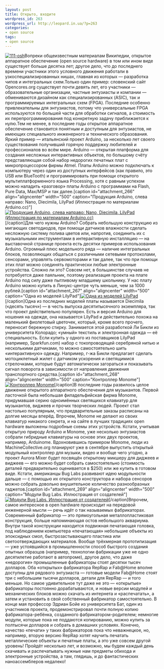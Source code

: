 ```yaml
---
layout: post
title: Открыто, входите
wordpress_id: 263
wordpress_url: http://leopard.in.ua/?p=263
categories:
- open source
tags:
- open source
---
```

[![](http://leopard.in.ua/wp-content/uploads/2008/09/111-osh.jpg "111-osh")](http://leopard.in.ua/wp-content/uploads/2008/09/111-osh.jpg)Вопреки общеизвестным материалам Википедии, открытое аппаратное обеспечение (open source hardware) в том или ином виде существует больше десятка лет; другое дело, что до последнего времени участники этого условного движения работали в узкоспециализированных нишах, главная из которых — разработка чипов и интегральных схем.Только один пример: словенский сайт Opencores.org существует почти девять лет, его участники — образовательные организации, частные энтузиасты и компании — обмениваются дизайном как специализированных (ASIC), так и программируемых интегральных схем (FPGA). Последние особенно привлекательны для энтузиастов, потому что универсальные FPGA используются по большей части для обработки сигналов, а стоимость их перепрограммирования под конкретную задачу приближается к нулю.<!--more-->Тем не менее, в последние годы открытое аппаратное обеспечение становится понятным и доступным для энтузиастов, не имеющих специального инженерного и технического образования. Яркий пример — итальянский проект Arduino, за несколько лет своего существования получивший горячую поддержку любителей и профессионалов во всём мире. Arduino — открытая платформа для создания несложных интерактивных объектов, по большому счёту представляющая собой набор недорогих печатных плат с микропроцессором фирмы Atmel. Платы Arduino можно подключать к компьютеру через один из доступных интерфейсов (как правило, это USB или BlueTooth) и программировать при помощи открытого мультиплатформенного языка Processing, хотя с равным успехом можно наладить «разговор» платы Arduino с программами на Flash, Pure Data, Max/MSP и так далее.[caption id="attachment_266" align="aligncenter" width="500" caption="Продукция Arduino, слева направо: Nano, Diecimila, LilyPad (Иллюстрация по материалам Arduino.cc)"][![Продукция Arduino, слева направо: Nano, Diecimila, LilyPad (Иллюстрация по материалам Arduino.cc)](http://leopard.in.ua/wp-content/uploads/2008/09/112-osh-arduino.jpg "Продукция Arduino")](http://leopard.in.ua/wp-content/uploads/2008/09/112-osh-arduino.jpg)[/caption]Для чего нужны Arduino? Собрать небольшую конструкцию из мигающих светодиодов, при помощи датчиков влажности сделать несложную систему полива цветов или, напротив, соединить их с музыкальными инструментами в интерактивную инсталляцию — на выставочной странице проекта есть десятки примеров использования Arduino. Огромный плюс модельного ряда — наличие интегральных блоков, позволяющих общаться с различными сетевыми протоколами, сенсорами, управлять сервомоторами и так далее, так что при помощи этих плат можно соединять практически любые электронные устройства. Сложно ли это? Совсем нет, в большинстве случаев не потребуется даже паяльник, поэтому реализация проекта на плате Arduino под силу даже пытливому младшему школьнику. У нас плату Arduino можно купить в Линукс-центре чуть меньше, чем за 1000 рублей.[caption id="attachment_267" align="aligncenter" width="500" caption="Одна из моделей LilyPad"][![Одна из моделей LilyPad](http://leopard.in.ua/wp-content/uploads/2008/09/113-osh-lilypad.jpg "Одна из моделей LilyPad")](http://leopard.in.ua/wp-content/uploads/2008/09/113-osh-lilypad.jpg)[/caption]Одна из последних моделей платы называется Diecimila («десять тысяч») — в честь выпуска десятитысячного экземпляра, так что проект действительно популярен. Есть и версия Arduino для ношения на одежде, она называется LilyPad и действительно похожа на маленький фиолетовый цветочек, который, кроме всего прочего, переносит бережную стирку. Занимается этой разработкой Ли Бикли из университета Колорадо; «умный» текстиль и электронная одежда — её специальность. Если купить у одного из поставщиков LilyPad (например, Sparkfun.com) набор с токопроводящей серебряной нитью и несколькими датчиками, то можно самостоятельно шить «интерактивную» одежду. Например, г-жа Бикли предлагает сделать мотоциклетный жилет с датчиком ускорения и светящимися стрелочками, которые будут автоматически загораться и показывать сигнал поворота в зависимости от направления движения транспортного средства.[caption id="attachment_268" align="aligncenter" width="500" caption="Контроллер Monome"][![Контроллер Monome](http://leopard.in.ua/wp-content/uploads/2008/09/115-osh-monome.jpg "Контроллер Monome")](http://leopard.in.ua/wp-content/uploads/2008/09/115-osh-monome.jpg)[/caption]В последние годы развилось целое движение открытого аппаратного обеспечения для музыкантов. Первой ласточкой была небольшая филадельфийская фирма Monome, придумавшая серию одноимённых светящихся клавиатур для музыкантов, виджеев и прочих творческих людей. Проект стал настолько популярным, что предварительные заказы расписаны на долгие месяцы вперёд. Впрочем, Monome не делают из своих клавиатур никакого секрета, и на сайте в лучших традициях open hardware выложены подробные схемы этих устройств. Кстати, учитывая открытую природу Arduino и Monome, уже несколько энтузиастов собрали гибридные клавиатуры на основе этих двух проектов, например, Arduinome. Вдохновившись примером Monome, люди из MachineCollective.org планируют уже в сентябре выпустить открытый модульный контроллер для музыки, видео и вообще чего угодно, а проект Aurora Mixer будет посвящён открытому микшеру для диджеев и виджеев — его можно будет собрать самостоятельно (стоимость деталей предварительно оценивается в $250) или же купить в готовом виде. Кстати, американцы Bug Labs развивают идею модульности дальше — с помощью их открытого конструктора и набора сенсоров можно собрать довольно внушительное количество разнообразных гаджетов.[caption id="attachment_269" align="aligncenter" width="500" caption="Модули Bug Labs. Иллюстрация от создателей"][![Модули Bug Labs. Иллюстрация от создателей](http://leopard.in.ua/wp-content/uploads/2008/09/114-osh-bug-labs.jpg "Модули Bug Labs. Иллюстрация от создателей")](http://leopard.in.ua/wp-content/uploads/2008/09/114-osh-bug-labs.jpg)[/caption]Впрочем, самое интересное в open hardware происходит на передовой инженерной мысли — речь идёт о так называемых фабрикаторах. Современный фабрикатор — это прямоугольная металлопластиковая конструкция, больше напоминающая остов небольшого аквариума. Внутри такой конструкции находится подвижная печатающая головка, под наблюдением компьютера «печатающая» небольшие объекты из эпоксидных смол, быстрозастывающего пластика или светоотверждающих материалов. Вообще трёхмерная прототипизация — уже устоявшийся в промышленности способ быстрого создания опытных образцов (например, технологии фабрикации уже не одно десятилетие работают в автопроме), другое дело, что даже «недорогие» промышленные фабрикаторы стоят десятки тысяч долларов. Оба «открытых» фабрикатора RepRap и Fab@Home вполне доступны для рядового энтузиаста — готовые модели Fab@Home стоят три с небольшим тысячи долларов, детали для RepRap — и того меньше. Но самое удивительное тут даже не это — «открытые» фабрикаторы постоянно дорабатываются, и новые версии модулей и механических блоков можно скачать из интернета и «распечатать», а затем и установить в свой собственный фабрикатор самостоятельно. В конце мая профессор Эдриан Бойе из университета Бат, один из участников проекта, продемонстрировал почти полную копию фабрикатора-ребёнка, созданного фабрикатором-родителем; немногие модули, которые пока не поддаются копированию, можно купить за полтысячи долларов и собрать в домашних условиях. Конечно, качество «печати» у таких фабрикаторов пока что неважнецкое, но, например, вторую версию RepRap хотят научить печатать металлические объекты и печатные платы, а это уже совсем другой уровень! Пройдёт несколько лет, и возможно, мы будем каждый день скачивать и распечатывать нужные нам предметы обихода и электронные устройства, а там, глядишь, и до фантастических наноассемблеров недалеко!
